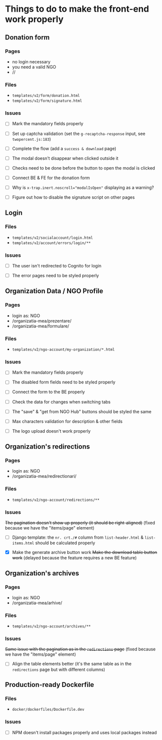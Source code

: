 # Things to do to make the front-end work properly


## Donation form

### Pages

- no login necessary
- you need a valid NGO
- /<ngo-slug>/

### Files

- `templates/v2/form/donation.html`
- `templates/v2/form/signature.html`

### Issues

  - [ ] Mark the mandatory fields properly
  - [ ] Set up captcha validation (set the `g-recaptcha-response` input, see `twopercent.js:183`)
  - [ ] Complete the flow (add a `success & download` page)
  - [ ] The modal doesn't disappear when clicked outside it
  - [ ] Checks need to be done before the button to open the modal is clicked
  - [ ] Connect BE & FE for the donation form
  - [ ] Why is `x-trap.inert.noscroll="modalIsOpen"` displaying as a warning?
  - [ ] Figure out how to disable the signature script on other pages


## Login

### Files

- `templates/v2/socialaccount/login.html`
- `templates/v2/account/errors/login/**`

### Issues

  - [ ] The user isn't redirected to Cognito for login
  - [ ] The error pages need to be styled properly


## Organization Data / NGO Profile

### Pages

- login as: NGO
- /organizatia-mea/prezentare/
- /organizatia-mea/formulare/

### Files

- `templates/v2/ngo-account/my-organization/*.html`

### Issues

  - [ ] Mark the mandatory fields properly
  - [ ] The disabled form fields need to be styled properly
  - [ ] Connect the form to the BE properly
  - [ ] Check the data for changes when switching tabs
  - [ ] The "save" & "get from NGO Hub" buttons should be styled the same
  - [ ] Max characters validation for description & other fields
  - [ ] The logo upload doesn't work properly


## Organization's redirections

### Pages

- login as: NGO
- /organizatia-mea/redirectionari/

### Files

- `templates/v2/ngo-account/redirections/**`

### Issues

  ~~The pagination doesn't show up properly (it should be right-aligned)~~  (fixed because we have the "items/page" element)
  - [ ] Django template: the `nr. crt./#` column from `list-header.html` & `list-items.html` should be calculated properly
  - [x] Make the generate archive button work
  ~~Make the download table button work~~  (delayed because the feature requires a new BE feature)


## Organization's archives

### Pages

- login as: NGO
- /organizatia-mea/arhive/

### Files

- `templates/v2/ngo-account/archives/**`

### Issues

  ~~Same issue with the pagination as in the `redirections` page~~  (fixed because we have the "items/page" element)
  - [ ] Align the table elements better (it's the same table as in the `redirections` page but with different columns)


## Production-ready Dockerfile

### Files

- `docker/dockerfiles/Dockerfile.dev`

### Issues

  - [ ] NPM doesn't install packages properly and uses local packages instead
